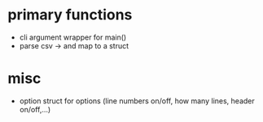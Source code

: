 # primary functions
* cli argument wrapper for main()
* parse csv -> and map to a struct

# misc
* option struct for options (line numbers on/off, how many lines, header on/off,...)

